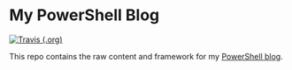 # My PowerShell Blog

[![Travis (.org)](https://img.shields.io/travis/thedavecarroll/powershell.anovelidea.org.svg?longCache=true&style=for-the-badge&logo=travis)](https://travis-ci.org/thedavecarroll/powershell.anovelidea.org)

This repo contains the raw content and framework for my [PowerShell blog](https://powershell.anovelidea.org).

